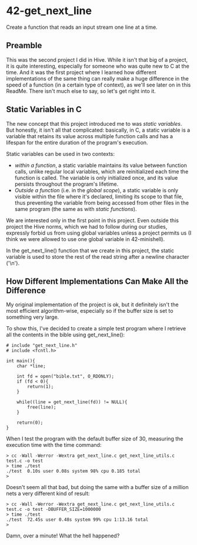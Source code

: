 # 42-get_next_line

Create a function that reads an input stream one line at a time.

## Preamble
This was the second project I did in Hive. While it isn't that big of a project, it is quite interesting, especially for someone who was quite new to C at the time. And it was the first project where I learned how different implementations of the same thing can really make a huge difference in the speed of a function (in a certain type of context), as we'll see later on in this ReadMe. There isn't much else to say, so let's get right into it.

## Static Variables in C
The new concept that this project introduced me to was _static variables_. But honestly, it isn't all that complicated: basically, in C, a static variable is a variable that retains its value across multiple function calls and has a lifespan for the entire duration of the program's execution.

Static variables can be used in two contexts:
- _within a function_, a static variable maintains its value between function calls, unlike regular local variables, which are reinitialized each time the function is called. The variable is only initialized once, and its value persists throughout the program's lifetime.
- _Outside a function_ (i.e. in the _global scope_), a static variable is only visible within the file where it's declared, limiting its scope to that file, thus preventing the variable from being accessed from other files in the same program (the same as with _static functions_).

We are interested only in the first point in this project. Even outside this project the Hive norms, which we had to follow during our studies, expressly forbid us from using global variables unless a project permits us (I think we were allowed to use one global variable in 42-minishell).

In the get_next_line() function that we create in this project, the static variable is used to store the rest of the read string after a newline character ('\n').

## How Different Implementations Can Make All the Difference
My original implementation of the project is ok, but it definitely isn't the most efficient algorithm-wise, especially so if the buffer size is set to something very large.

To show this, I've decided to create a simple test program where I retrieve all the contents in the bible using get_next_line():
```
# include "get_next_line.h"
# include <fcntl.h>

int main(){
	char *line;

	int fd = open("bible.txt", O_RDONLY);
	if (fd < 0){
		return(1);
	}

	while((line = get_next_line(fd)) != NULL){
		free(line);
	}

	return(0);
}
```
When I test the program with the default buffer size of 30, measuring the execution time with the time command:
```
> cc -Wall -Werror -Wextra get_next_line.c get_next_line_utils.c test.c -o test
> time ./test
./test  0.10s user 0.08s system 98% cpu 0.185 total
>
```
Doesn't seem all that bad, but doing the same with a buffer size of a million nets a very different kind of result:
```
> cc -Wall -Werror -Wextra get_next_line.c get_next_line_utils.c test.c -o test -DBUFFER_SIZE=1000000
> time ./test
./test  72.45s user 0.48s system 99% cpu 1:13.16 total
>
```
Damn, over a minute! What the hell happened?
